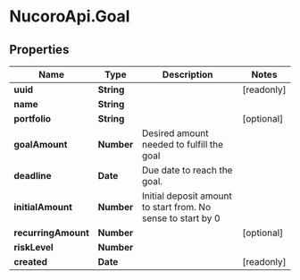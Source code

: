 # NucoroApi.Goal

## Properties

Name | Type | Description | Notes
------------ | ------------- | ------------- | -------------
**uuid** | **String** |  | [readonly] 
**name** | **String** |  | 
**portfolio** | **String** |  | [optional] 
**goalAmount** | **Number** | Desired amount needed to fulfill the goal | 
**deadline** | **Date** | Due date to reach the goal. | 
**initialAmount** | **Number** | Initial deposit amount to start from. No sense to start by 0 | 
**recurringAmount** | **Number** |  | [optional] 
**riskLevel** | **Number** |  | 
**created** | **Date** |  | [readonly] 


